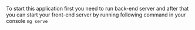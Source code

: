 To start this application first you need to run back-end server and after that you can start your front-end server by running following command in your console ```ng serve``` 
